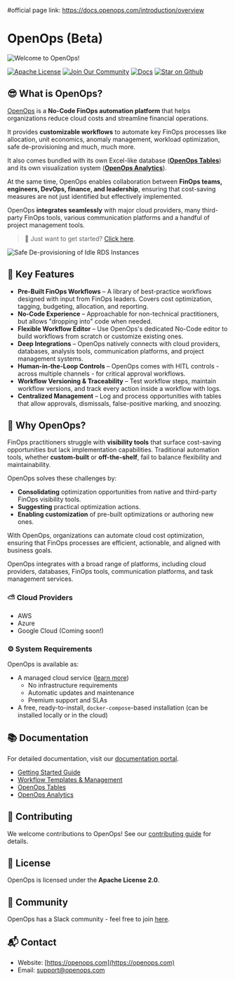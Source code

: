 #official page link: https://docs.openops.com/introduction/overview
# **OpenOps (Beta)**
![Welcome to OpenOps!](./static/OpenOps-GitHub-Cover.png)

[![Apache License](https://img.shields.io/badge/License-Apache%202.0-blue?logo=apache&style=for-the-badge)](https://www.apache.org/licenses/LICENSE-2.0) 
[![Join Our Community](https://img.shields.io/badge/Slack-Join%20Community-blue?logo=slack&style=for-the-badge)](https://slack.openops.com)
[![Docs](https://img.shields.io/badge/Docs-Read%20Now-orange?logo=readthedocs&style=for-the-badge)](https://docs.openops.com)
[![Star on Github](https://img.shields.io/badge/Github-Stars?style=for-the-badge&logo=github&label=Star%20OpenOps)](https://github.com/openops-cloud/openops/stargazers)


## **😎 What is OpenOps?**
[OpenOps](https://openops.com) is a **No-Code FinOps automation platform** that helps organizations reduce cloud costs and streamline financial operations.

It provides **customizable workflows** to automate key FinOps processes like allocation, unit economics, anomaly management, workload optimization, safe de-provisioning and much, much more. 

It also comes bundled with its own Excel-like database ([**OpenOps Tables**](https://docs.openops.com/reporting-analytics/tables)) and its own visualization system ([**OpenOps Analytics**](https://docs.openops.com/reporting-analytics/data-visualization)).

At the same time, OpenOps enables collaboration between **FinOps teams, engineers, DevOps, finance, and leadership**, ensuring that cost-saving measures are not just identified but effectively implemented.

OpenOps **integrates seamlessly** with major cloud providers, many third-party FinOps tools, various communication platforms and a handful of project management tools.

> 🏁 Just want to get started? [Click here](https://docs.openops.com/getting-started/quick-start-guide).

![Safe De-provisioning of Idle RDS Instances](./static/rds-workflow.png)

## **🚀 Key Features**

* **Pre-Built FinOps Workflows** – A library of best-practice workflows designed with input from FinOps leaders. Covers cost optimization, tagging, budgeting, allocation, and reporting.
* **No-Code Experience** – Approachable for non-technical practitioners, but allows "dropping into" code when needed.
* **Flexible Workflow Editor** – Use OpenOps's dedicated No-Code editor to build workflows from scratch or customize existing ones.
* **Deep Integrations** – OpenOps natively connects with cloud providers, databases, analysis tools, communication platforms, and project management systems.
* **Human-in-the-Loop Controls** – OpenOps comes with HITL controls - across multiple channels - for critical approval workflows.
* **Workflow Versioning & Traceability** – Test workflow steps, maintain workflow versions, and track every action inside a workflow with logs.
* **Centralized Management** – Log and process opportunities with tables that allow approvals, dismissals, false-positive marking, and snoozing.

## **🌟 Why OpenOps?**

FinOps practitioners struggle with **visibility tools** that surface cost-saving opportunities but lack implementation capabilities. Traditional automation tools, whether **custom-built** or **off-the-shelf**, fail to balance flexibility and maintainability.

OpenOps solves these challenges by:

* **Consolidating** optimization opportunities from native and third-party FinOps visibility tools.
* **Suggesting** practical optimization actions.
* **Enabling customization** of pre-built optimizations or authoring new ones.

With OpenOps, organizations can automate cloud cost optimization, ensuring that FinOps processes are efficient, actionable, and aligned with business goals.

OpenOps integrates with a broad range of platforms, including cloud providers, databases, FinOps tools, communication platforms, and task management services.

### **⛅️ Cloud Providers**

* AWS
* Azure
* Google Cloud (Coming soon\!)

### **⚙️ System Requirements**

OpenOps is available as:

* A managed cloud service ([learn more](https://openops.com/pricing))
  * No infrastructure requirements
  * Automatic updates and maintenance
  * Premium support and SLAs
* A free, ready-to-install, `docker-compose`-based installation (can be installed locally or in the cloud)

## **📚 Documentation**

For detailed documentation, visit our [documentation portal](https://docs.openops.com/).

* [Getting Started Guide](https://docs.openops.com/getting-started/quick-start-guide)
* [Workflow Templates & Management](https://docs.openops.com/workflow-management/workflow-templates)
* [OpenOps Tables](https://docs.openops.com/reporting-analytics/tables)
* [OpenOps Analytics](https://docs.openops.com/reporting-analytics/data-visualization)

## **🤝 Contributing**

We welcome contributions to OpenOps\! See our [contributing guide](./CONTRIBUTING.md) for details.

## **📄 License**

OpenOps is licensed under the **Apache License 2.0**.

## **💬 Community**

OpenOps has a Slack community - feel free to join [here](https://slack.openops.com).

## **📬 Contact**

* Website: [https://openops.com](https://openops.com)
* Email: [support@openops.com](mailto:support@openops.com)

